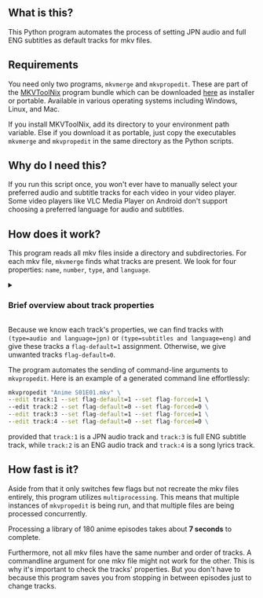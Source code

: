 ## What is this?
This Python program automates the process of setting JPN audio and full ENG subtitles as default tracks for mkv files. 

## Requirements
You need only two programs, `mkvmerge` and `mkvpropedit`. These are part of the [MKVToolNix](https://mkvtoolnix.download/) program bundle which can be downloaded [here](https://mkvtoolnix.download/downloads.html) as installer or portable. Available in various operating systems including Windows, Linux, and Mac.

If you install MKVToolNix, add its directory to your environment path variable. Else if you download it as portable, just copy the executables `mkvmerge` and `mkvpropedit` in the same directory as the Python scripts.

## Why do I need this?
If you run this script once, you won't ever have to manually select your preferred audio and subtitle tracks for each video in your video player. 
Some video players like VLC Media Player on Android don't support choosing a preferred language for audio and subtitles.

## How does it work?
This program reads all mkv files inside a directory and subdirectories. 
For each mkv file, `mkvmerge` finds what tracks are present. 
We look for four properties: `name`, `number`, `type`, and `language`.

<details>
<summary><h3>Brief overview about track properties</h3></summary>

- `name` is the label assigned to a track, useful for mkv files that provide subtitles for full dialog and for song lyrics only.
- `number` is the index of the track in the mkv file. Usually, video track always comes first at `number = 1`, followed by an audio track, and so on.
- `type` can be one of these: `video`, `audio`, `subtitles`. Naturally, a complete mkv file should contain at least three different tracks.
- `language` tells what the track's language is. For Japanese, `language=jpn` while for English, `language=eng`. 
Some tracks may not have any assigned language like video tracks, thus `lanuage=und` which means undetermined.
</details>

Because we know each track's properties, we can find tracks with `(type=audio and language=jpn)` or `(type=subtitles and language=eng)` and give these tracks a `flag-default=1` assignment. Otherwise, we give unwanted tracks `flag-default=0`.

The program automates the sending of command-line arguments to `mkvpropedit`. Here is an example of a generated command line effortlessly:
```bat
mkvpropedit "Anime S01E01.mkv" \
--edit track:1 --set flag-default=1 --set flag-forced=1 \ 
--edit track:2 --set flag-default=0 --set flag-forced=0 \
--edit track:3 --set flag-default=1 --set flag-forced=1 \
--edit track:4 --set flag-default=0 --set flag-forced=0 \
```
provided that `track:1` is a JPN audio track and `track:3` is full ENG subtitle track, while `track:2` is an ENG audio track and `track:4` is a song lyrics track.

## How fast is it?
Aside from that it only switches few flags but not recreate the mkv files entirely, this program utilizes `multiprocessing`. This means that multiple instances of `mkvpropedit` is being run, and that multiple files are being processed concurrently. 

Processing a library of 180 anime episodes takes about **7 seconds** to complete.

Furthermore, not all mkv files have the same number and order of tracks. 
A commandline argument for one mkv file might not work for the other. 
This is why it's important to check the tracks' properties. 
But you don't have to because this program saves you from stopping in between episodes just to change tracks.
